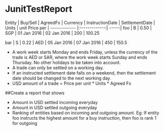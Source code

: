 # JunitTestReport


Entity | Buy/Sell | AgreedFx | Currency | InstructionDate | SettlementDate |  Units | unit Price per
| ------------- |:-------------:| -----:|
foo    | B        | 0.50     | SGP      |  01 Jan 2016    | 02 Jan 2016    | 200    | 100.25

bar    | S        | 0.22     | AED      | 05 Jan 2016     | 07 Jan 2016    | 450    | 150.5

* A work week starts Monday and ends Friday, unless the currency of the trade is AED or SAR, where
the work week starts Sunday and ends Thursday. No other holidays to be taken into account.
* A trade can only be settled on a working day.
* If an instructed settlement date falls on a weekend, then the settlement date should be changed to
the next working day.
* USD amount of a trade = Price per unit * Units * Agreed Fx

##Create a report that shows
* Amount in USD settled incoming everyday
* Amount in USD settled outgoing everyday
* Ranking of entities based on incoming and outgoing amount. Eg: If entity foo instructs the highest
amount for a buy instruction, then foo is rank 1 for outgoing